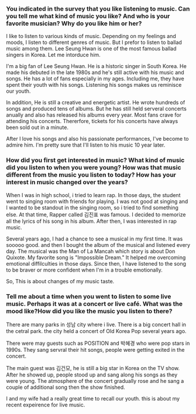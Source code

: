 ### You indicated in the survey that you like listening to music. Can you tell me what kind of music you like? And who is your favorite musician? Why do you like him or her?

I like to listen to various kinds of music. Depending on my feelings and moods, I listen to different genres of music. But I prefor to listen to ballad music among them. Lee Seung Hwan is one of the most famous ballad singers in Korea. Let me intorduce him.

I'm a big fan of Lee Seung Hwan. He is a historic singer in South Korea. He made his debuted in the late 1980s and he's still active with his music and songs. He has a lot of fans especially in my ages. Including me, they have spent their youth with his songs. Listening his songs makes us reminisce our youth.

In addition, He is still a creative and energetic artist. He wrote hundreds of songs and produced tens of albums. But he has still held serveral concerts anually and also has released his albums every year. Most fans crave for attending his concerts. Thererfore, tickets for his concerts have always been sold out in a minute.

After I love his songs and also his passionate performances, I've become to admire him. I'm pretty sure that I'll listen to his music 10 year later.

### How did you first get interested in music? What kind of music did you listen to when you were young? How was that music different from the music you listen to today? How has your interest in music changed over the years?

When I was in high school, i tried to learn rap. In those days, the student went to singing room with friends for playing. I was not good at singing and I wanted to be standout in the singing room, so i tried to find something else. At that time,  Rapper called 김진표 was famous. I decided to memorize all the lyrics of his song in his album. After then, I was interested in rap music.

Several years ago, I had a chance to see a musical in my first time. It was sooooo good. and then I bought the album of the musical and listened every day. The musical was the Man of La Mancah which story is about Don Quixote. My favorite song is "Impossible Dream." It helped me overcoming emotional diffilculties in those days. Since then, I have listened to the song to be braver or more confident when I'm in a trouble emotionally.

So, This is about changes of my music taste.

### Tell me about a time when you went to listen to some live music. Perhaps it was at a concert or live café. What was the mood like?How did you like the music you listen to there? 

There are many parks in 성남 city where i live. There is a big concert hall in the cetral park. the city held a concert of Old Korea Pop several years ago.

There were may guests such as POSITION and 박혜경 who were pop stars in 1990s. They sang servral their hit songs, people were getting exited in the concert.

The main guest was 김건모, he is still a big star in Korea on the TV show. After he showed up, people stood up and sang along his songs as they were young. The atmosphere of the concert gradually rose and he sang a couple of additional song then the show finished.

I and my wife had a really great time to recall our youth. this is about my recent expeirence for live music.
 



